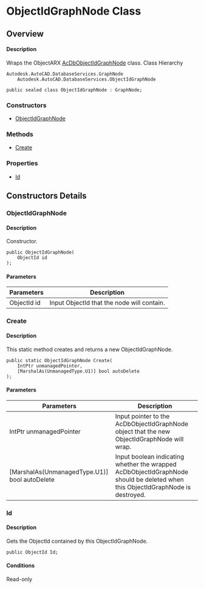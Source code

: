 # ObjectIdGraphNode Class

## Overview

#### Description
Wraps the ObjectARX [AcDbObjectIdGraphNode](AcDbObjectIdGraphNode.md) class.
Class Hierarchy
```text
Autodesk.AutoCAD.DatabaseServices.GraphNode
    Autodesk.AutoCAD.DatabaseServices.ObjectIdGraphNode
```

```text
public sealed class ObjectIdGraphNode : GraphNode;
```

### Constructors

- [ObjectIdGraphNode](#objectidgraphnode)

### Methods

- [Create](#create)

### Properties

- [Id](#id)


## Constructors Details

### ObjectIdGraphNode

#### Description
Constructor.
```text
public ObjectIdGraphNode(
    ObjectId id
);
```

#### Parameters

| Parameters | Description |
| --- | --- |
| ObjectId id | Input ObjectId that the node will contain. |

### Create

#### Description
This static method creates and returns a new ObjectIdGraphNode.
```text
public static ObjectIdGraphNode Create(
    IntPtr unmanagedPointer, 
    [MarshalAs(UnmanagedType.U1)] bool autoDelete
);
```

#### Parameters

| Parameters | Description |
| --- | --- |
| IntPtr unmanagedPointer | Input pointer to the AcDbObjectIdGraphNode object that the new ObjectIdGraphNode will wrap. |
| [MarshalAs(UnmanagedType.U1)] bool autoDelete | Input boolean indicating whether the wrapped AcDbObjectIdGraphNode should be deleted when this ObjectIdGraphNode is destroyed. |

### Id

#### Description
Gets the ObjectId contained by this ObjectIdGraphNode.
```text
public ObjectId Id;
```

#### Conditions
Read-only